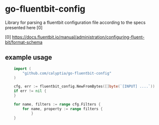 # go-fluentbit-config

Library for parsing a fluentbit configuration file according to the specs presented here [0]

[0] https://docs.fluentbit.io/manual/administration/configuring-fluent-bit/format-schema

## example usage
```go
    import (
        "github.com/calyptia/go-fluentbit-config"
    )

    cfg, err := fluentbit_config.NewFromBytes([]byte(`[INPUT] ....`))
    if err != nil {
    }

    for name, filters := range cfg.Filters {
	    for name, property := range filters {
            }
    }   	
```
